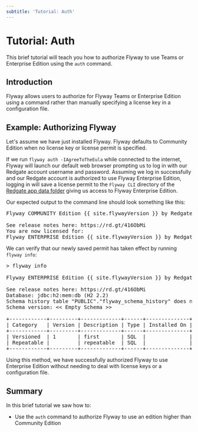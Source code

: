```yaml
---
subtitle: 'Tutorial: Auth'
---
```

# Tutorial: Auth

This brief tutorial will teach you how to authorize Flyway to use Teams or Enterprise Edition using the `auth` command.

## Introduction

Flyway allows users to authorize for Flyway Teams or Enterprise Edition using a command rather than manually specifying a license key in a configuration file.

## Example: Authorizing Flyway

Let's assume we have just installed Flyway. Flyway defaults to Community Edition when no license key or license permit is specified.

If we run `flyway auth -IAgreeToTheEula` while connected to the internet, Flyway will launch our default web browser prompting us to log in with our Redgate account username
and password. Assuming we log in successfully and our Redgate account is authorized to use Flyway Enterprise Edition, logging in will save a license permit to the `Flyway CLI`
directory of the [Redgate app data folder](Commands/Auth) giving us access to Flyway Enterprise Edition.

Our expected output to the command line should look something like this:

<pre class="console">
Flyway COMMUNITY Edition {{ site.flywayVersion }} by Redgate

See release notes here: https://rd.gt/416ObMi
You are now licensed for:
Flyway ENTERPRISE Edition {{ site.flywayVersion }} by Redgate
</pre>

We can verify that our newly saved permit has taken effect by running `flyway info`:

<pre class="console">&gt; flyway info

Flyway ENTERPRISE Edition {{ site.flywayVersion }} by Redgate

See release notes here: https://rd.gt/416ObMi
Database: jdbc:h2:mem:db (H2 2.2)
Schema history table "PUBLIC"."flyway_schema_history" does not exist yet
Schema version: << Empty Schema >>

+------------+---------+-------------+------+--------------+---------+----------+
| Category   | Version | Description | Type | Installed On | State   | Undoable |
+------------+---------+-------------+------+--------------+---------+----------+
| Versioned  | 1       | first       | SQL  |              | Pending | No       |
| Repeatable |         | repeatable  | SQL  |              | Pending |          |
+------------+---------+-------------+------+--------------+---------+----------+
</pre>

Using this method, we have successfully authorized Flyway to use Enterprise Edition without needing to deal with license keys or a configuration file.

## Summary

In this brief tutorial we saw how to:

- Use the `auth` command to authorize Flyway to use an edition higher than Community Edition
